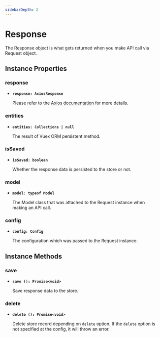 ```yaml
---
sidebarDepth: 2
---
```


# Response

The Response object is what gets returned when you make API call via Request object.

## Instance Properties

### response

- **`response: AxiosResponse`**

  Please refer to the [Axios documentation](https://github.com/axios/axios#response-schema) for more details.

### entities

- **`entities: Collections | null`**

  The result of Vuex ORM persistent method.

### isSaved

- **`isSaved: boolean`**

  Whether the response data is persisted to the store or not.

### model

- **`model: typeof Model`**

  The Model class that was attached to the Request instance when making an API call.

### config

- **`config: Config`**

  The configuration which was passed to the Request instance.

## Instance Methods

### save

- **`save (): Promise<void>`**

  Save response data to the store.

### delete

- **`delete (): Promise<void>`**

  Delete store record depending on `delete` option. If the `delete` option is not specified at the config, it will throw an error.

